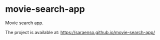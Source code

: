 # movie-search-app

Movie search app.

The project is available at: https://saraenso.github.io/movie-search-app/